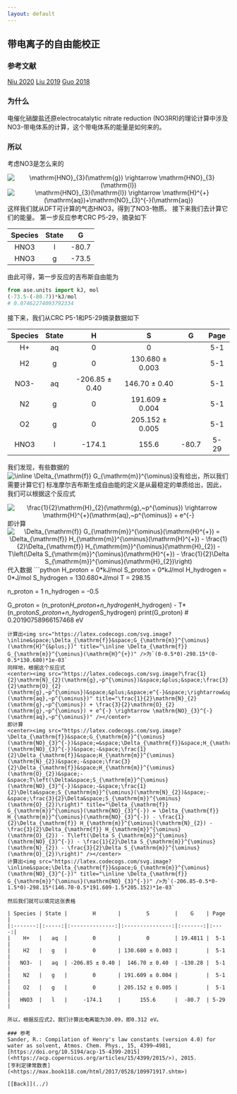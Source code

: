 ```yaml
---
layout: default
---
```


## 带电离子的自由能校正

### 参考文献
[Niu 2020](<https://doi.org/10.1002/adfm.202008533>)
[Liu 2019](<https://doi.org/10.1021/acscatal.9b02179>)
[Guo 2018](<https://doi.org/10.1021/acscatal.7b01371>)

### 为什么
电催化硝酸盐还原electrocatalytic nitrate reduction (NO3RR)的理论计算中涉及NO3-带电体系的计算，这个带电体系的能量是如何来的。

### 所以
考虑NO3是怎么来的
<center><img src="https://latex.codecogs.com/svg.image?\mathrm{HNO}_{3}(\mathrm{g})&space;\rightarrow&space;\mathrm{HNO}_{3}(\mathrm{l})" title="\mathrm{HNO}_{3}(\mathrm{g}) \rightarrow \mathrm{HNO}_{3}(\mathrm{l})" /></center>
<center><img src="https://latex.codecogs.com/svg.image?\mathrm{HNO}_{3}(\mathrm{l})&space;\rightarrow&space;\mathrm{H}^{&plus;}(\mathrm{aq})&plus;\mathrm{NO}_{3}^{-}(\mathrm{aq})" title="\mathrm{HNO}_{3}(\mathrm{l}) \rightarrow \mathrm{H}^{+}(\mathrm{aq})+\mathrm{NO}_{3}^{-}(\mathrm{aq})" /></center>
这样我们就从DFT可计算的气态HNO3，得到了NO3-物质。
接下来我们去计算它们的能量。
第一步反应参考CRC P5-29，摘录如下

| Species | State |   G   |
|:-------:|:-----:|:-----:|
|   HNO3  |   l   | -80.7 |
|   HNO3  |   g   | -73.5 |

由此可得，第一步反应的吉布斯自由能为
```python
from ase.units import kJ, mol
(-73.5-(-80.7))*kJ/mol
# 0.07462274093792334
```

接下来，我们从CRC P5-1和P5-29摘录数据如下

| Species | State |        H       |        S        |   G   | Page |
|:-------:|:-----:|:--------------:|:---------------:|:-----:|:----:|
|    H+   |   aq  |        0       |        0        |       |  5-1 |
|    H2   |   g   |        0       | 130.680 ± 0.003 |       |  5-1 |
|   NO3-  |   aq  | -206.85 ± 0.40 |  146.70 ± 0.40  |       |  5-1 |
|    N2   |   g   |        0       | 191.609 ± 0.004 |       |  5-1 |
|    O2   |   g   |        0       | 205.152 ± 0.005 |       |  5-1 |
|   HNO3  |   l   |     -174.1     |      155.6      | -80.7 | 5-29 |

我们发现，有些数据的<img src="https://latex.codecogs.com/svg.image?\inline&space;\Delta_{\mathrm{f}}&space;G_{\mathrm{m}}^{\ominus}" title="\inline \Delta_{\mathrm{f}} G_{\mathrm{m}}^{\ominus}" />没有给出，所以我们需要计算它们
标准摩尔吉布斯生成自由能的定义是从最稳定的单质给出，因此，我们可以根据这个反应式
<center><img src="https://latex.codecogs.com/svg.image?\frac{1}{2}\mathrm{H}_{2}(\mathrm{g},~p^{\ominus})&space;\rightarrow&space;\mathrm{H}^{&plus;}(\mathrm{aq},~p^{\ominus})&space;&plus;&space;e^{-}" title="\frac{1}{2}\mathrm{H}_{2}(\mathrm{g},~p^{\ominus}) \rightarrow \mathrm{H}^{+}(\mathrm{aq},~p^{\ominus}) + e^{-}" /></center>
即计算
<center><img src="https://latex.codecogs.com/svg.image?\Delta_{\mathrm{f}}&space;G_{\mathrm{m}}^{\ominus}(\mathrm{H}^{&plus;})&space;=&space;\Delta_{\mathrm{f}}&space;H_{\mathrm{m}}^{\ominus}(\mathrm{H}^{&plus;})&space;-&space;\frac{1}{2}\Delta_{\mathrm{f}}&space;H_{\mathrm{m}}^{\ominus}(\mathrm{H}_{2})&space;-&space;T\left(\Delta&space;S_{\mathrm{m}}^{\ominus}(\mathrm{H}^{&plus;})&space;-&space;\frac{1}{2}\Delta&space;S_{\mathrm{m}}^{\ominus}(\mathrm{H}_{2})\right)" title="\Delta_{\mathrm{f}} G_{\mathrm{m}}^{\ominus}(\mathrm{H}^{+}) = \Delta_{\mathrm{f}} H_{\mathrm{m}}^{\ominus}(\mathrm{H}^{+}) - \frac{1}{2}\Delta_{\mathrm{f}} H_{\mathrm{m}}^{\ominus}(\mathrm{H}_{2}) - T\left(\Delta S_{\mathrm{m}}^{\ominus}(\mathrm{H}^{+}) - \frac{1}{2}\Delta S_{\mathrm{m}}^{\ominus}(\mathrm{H}_{2})\right)" /></center>
代入数据
```python
H_proton = 0*kJ/mol
S_proton = 0*kJ/mol
H_hydrogen = 0*J/mol
S_hydrogen = 130.680*J/mol
T = 298.15

n_proton = 1
n_hydrogen = -0.5

G_proton = (n_proton*H_proton+n_hydrogen*H_hydrogen) - T*(n_proton*S_proton+n_hydrogen*S_hydrogen)
print(G_proton) # 0.20190758966157468 eV
```
计算出<img src="https://latex.codecogs.com/svg.image?\inline&space;\Delta_{\mathrm{f}}&space;G_{\mathrm{m}}^{\ominus}(\mathrm{H}^{&plus;})" title="\inline \Delta_{\mathrm{f}} G_{\mathrm{m}}^{\ominus}(\mathrm{H}^{+})" />为`(0-0.5*0)-298.15*(0-0.5*130.680)*1e-03`
同样地，根据这个反应式
<center><img src="https://latex.codecogs.com/svg.image?\frac{1}{2}\mathrm{N}_{2}(\mathrm{g},~p^{\ominus})&space;&plus;&space;\frac{3}{2}\mathrm{O}_{2}(\mathrm{g},~p^{\ominus})&space;&plus;&space;e^{-}&space;\rightarrow&space;\mathrm{NO}_{3}^{-}(\mathrm{aq},~p^{\ominus})" title="\frac{1}{2}\mathrm{N}_{2}(\mathrm{g},~p^{\ominus}) + \frac{3}{2}\mathrm{O}_{2}(\mathrm{g},~p^{\ominus}) + e^{-} \rightarrow \mathrm{NO}_{3}^{-}(\mathrm{aq},~p^{\ominus})" /></center>
即计算
<center><img src="https://latex.codecogs.com/svg.image?\Delta_{\mathrm{f}}&space;G_{\mathrm{m}}^{\ominus}(\mathrm{NO}_{3}^{-})&space;=&space;\Delta_{\mathrm{f}}&space;H_{\mathrm{m}}^{\ominus}(\mathrm{NO}_{3}^{-})&space;-&space;\frac{1}{2}\Delta_{\mathrm{f}}&space;H_{\mathrm{m}}^{\ominus}(\mathrm{N}_{2})&space;-&space;\frac{3}{2}\Delta_{\mathrm{f}}&space;H_{\mathrm{m}}^{\ominus}(\mathrm{O}_{2})&space;-&space;T\left(\Delta&space;S_{\mathrm{m}}^{\ominus}(\mathrm{NO}_{3}^{-})&space;-&space;\frac{1}{2}\Delta&space;S_{\mathrm{m}}^{\ominus}(\mathrm{N}_{2})&space;-&space;\frac{3}{2}\Delta&space;S_{\mathrm{m}}^{\ominus}(\mathrm{O}_{2})\right)" title="\Delta_{\mathrm{f}} G_{\mathrm{m}}^{\ominus}(\mathrm{NO}_{3}^{-}) = \Delta_{\mathrm{f}} H_{\mathrm{m}}^{\ominus}(\mathrm{NO}_{3}^{-}) - \frac{1}{2}\Delta_{\mathrm{f}} H_{\mathrm{m}}^{\ominus}(\mathrm{N}_{2}) - \frac{3}{2}\Delta_{\mathrm{f}} H_{\mathrm{m}}^{\ominus}(\mathrm{O}_{2}) - T\left(\Delta S_{\mathrm{m}}^{\ominus}(\mathrm{NO}_{3}^{-}) - \frac{1}{2}\Delta S_{\mathrm{m}}^{\ominus}(\mathrm{N}_{2}) - \frac{3}{2}\Delta S_{\mathrm{m}}^{\ominus}(\mathrm{O}_{2})\right)" /></center>
计算出<img src="https://latex.codecogs.com/svg.image?\inline&space;\Delta_{\mathrm{f}}&space;G_{\mathrm{m}}^{\ominus}(\mathrm{NO}_{3}^{-})" title="\inline \Delta_{\mathrm{f}} G_{\mathrm{m}}^{\ominus}(\mathrm{NO}_{3}^{-})" />为`(-206.85-0.5*0-1.5*0)-298.15*(146.70-0.5*191.609-1.5*205.152)*1e-03`

然后我们就可以填完这张表格

| Species | State |        H       |        S        |    G    | Page |
|:-------:|:-----:|:--------------:|:---------------:|:-------:|:----:|
|    H+   |   aq  |        0       |        0        | 19.4811 |  5-1 |
|    H2   |   g   |        0       | 130.680 ± 0.003 |         |  5-1 |
|   NO3-  |   aq  | -206.85 ± 0.40 |  146.70 ± 0.40  | -130.28 |  5-1 |
|    N2   |   g   |        0       | 191.609 ± 0.004 |         |  5-1 |
|    O2   |   g   |        0       | 205.152 ± 0.005 |         |  5-1 |
|   HNO3  |   l   |     -174.1     |      155.6      |  -80.7  | 5-29 |

所以，根据反应式2，我们计算出电离能为30.09，即0.312 eV。

### 参考
Sander, R.: Compilation of Henry's law constants (version 4.0) for water as solvent, Atmos. Chem. Phys., 15, 4399–4981, [https://doi.org/10.5194/acp-15-4399-2015](<https://acp.copernicus.org/articles/15/4399/2015/>), 2015.
[亨利定律常数表](<https://max.book118.com/html/2017/0528/109971917.shtm>)

[[Back]](../)
